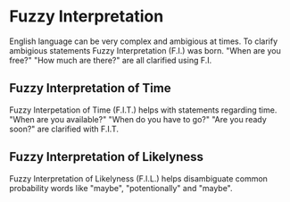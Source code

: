 # Fuzzy Interpretation

English language can be very complex and ambigious at times. To clarify ambigious statements Fuzzy Interpretation (F.I.) was born. "When are you free?" "How much are there?" are all clarified using F.I.

## Fuzzy Interpretation of Time

Fuzzy Interpetation of Time (F.I.T.) helps with statements regarding time. "When are you available?" "When do you have to go?" "Are you ready soon?" are clarified with F.I.T.

## Fuzzy Interpretation of Likelyness

Fuzzy Interpretation of Likelyness (F.I.L.) helps disambiguate common probability words like "maybe", "potentionally" and "maybe".
